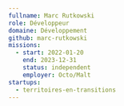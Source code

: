 ```yaml
---
fullname: Marc Rutkowski
role: Développeur
domaine: Développement
github: marc-rutkowski
missions:
  - start: 2022-01-20
    end: 2023-12-31
    status: independent
    employer: Octo/Malt
startups:
  - territoires-en-transitions
---
```


